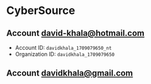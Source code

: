 # CyberSource
## Account david-khala@hotmail.com
- Account ID: `davidkhala_1709079650_nt`
- Organization ID: `davidkhala_1709079650`
## Account davidkhala@gmail.com
